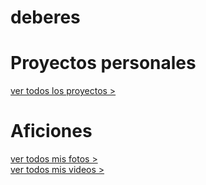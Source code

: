 # deberes

# Proyectos personales
[ver todos los proyectos >](trabajos.md)

# Aficiones
[ver todos mis fotos >](fotos.md)<br>
[ver todos mis videos >](videos.md)
